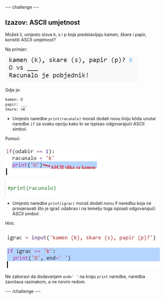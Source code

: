 --- challenge ---

## Izazov: ASCII umjetnost

Možeš li, umjesto slova k, s i p koja predstavljaju kamen, škare i papir, koristiti ASCII umjetnost?

Na primjer:

![screenshot](images/rps-ascii-challenge.png)

Gdje je:

    kamen: O
    papir: ___
    škare: >8
    

+ Umjesto naredbe `print(racunalo)` moraš dodati novu liniju kôda unutar naredbe `if` za svaku opciju kako bi se ispisao odgovarajući ASCII simbol. 

Pomoć:

![screenshot](images/rps-ascii-rock.png)

![screenshot](images/rps-comment-computer.png)

+ Umjesto naredbe `print(igrac)` moraš dodati novu if naredbu koja će provjeravati što je igrač odabrao i na temelju toga ispisati odgovarajući ASCII simbol:

Hint:

![screenshot](images/rps-player-ascii.png)

Ne zaboravi da dodavanjem `end=' '` na kraju `print` naredbe, naredba završava razmakom, a ne novim redom.

--- /challenge ---
